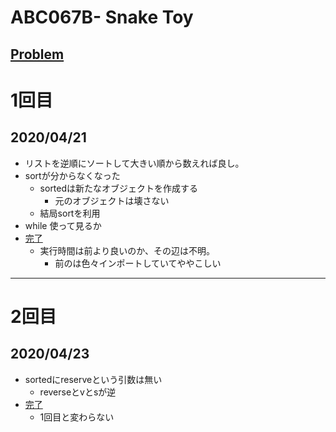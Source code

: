 # ABC067B- Snake Toy
[Problem](https://atcoder.jp/contests/abc067/tasks/abc067_b)
-----
# 1回目
## 2020/04/21
* リストを逆順にソートして大きい順から数えれば良し。
* sortが分からなくなった
    * sortedは新たなオブジェクトを作成する
        * 元のオブジェクトは壊さない
    * 結局sortを利用
* while 使って見るか
* [完了](https://atcoder.jp/contests/abc067/submissions/12195296)
    * 実行時間は前より良いのか、その辺は不明。
        * 前のは色々インポートしていてややこしい
-----
# 2回目
## 2020/04/23
* sortedにreserveという引数は無い
    * reverseとvとsが逆
* [完了](https://atcoder.jp/contests/abc067/submissions/12269559)
    * 1回目と変わらない